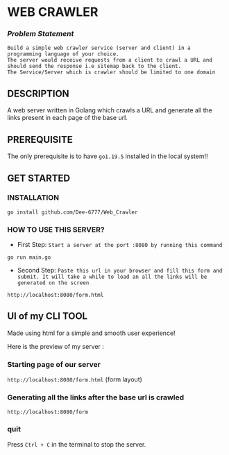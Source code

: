 # WEB CRAWLER

### _Problem Statement_
```
Build a simple web crawler service (server and client) in a programming language of your choice. 
The server would receive requests from a client to crawl a URL and should send the response i.e sitemap back to the client. 
The Service/Server which is crawler should be limited to one domain 
```

## DESCRIPTION

A web server written in Golang which crawls a URL and generate all the links present in each page of the base url. 

## PREREQUISITE

The only prerequisite is to have `go1.19.5` installed in the local system!!


## GET STARTED 

### INSTALLATION
```
go install github.com/Dee-6777/Web_Crawler
```

### HOW TO USE THIS SERVER? 
* First Step: `Start a server at the port :8080 by running this command`
```
go run main.go 
```
* Second Step: `Paste this url in your browser and fill this form and submit. It will take a while to load an all the links will be generated on the screen`
```
http://localhost:8080/form.html
```
## UI of my CLI TOOL

Made using html for a simple and smooth user experience!

Here is the preview of my server :
### Starting page of our server 
`http://localhost:8080/form.html` (form layout)

### Generating all the links after the base url is crawled 
`http://localhost:8080/form`

### quit
Press ` Ctrl + C ` in the terminal to stop the server.
